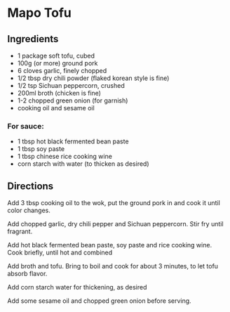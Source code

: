 # Mapo Tofu

## Ingredients
- 1 package soft tofu, cubed
- 100g (or more) ground pork
- 6 cloves garlic, finely chopped
- 1/2 tbsp dry chili powder (flaked korean style is fine) 
- 1/2 tsp Sichuan peppercorn, crushed
- 200ml broth (chicken is fine)
- 1-2 chopped green onion (for garnish)
- cooking oil and sesame oil
### For sauce:
- 1 tbsp hot black fermented bean paste
- 1 tbsp soy paste
- 1 tbsp chinese rice cooking wine
- corn starch with water (to thicken as desired)

## Directions
Add 3 tbsp cooking oil to the wok, put the ground pork in and cook it until color changes.

Add chopped garlic, dry chili pepper and Sichuan peppercorn. Stir fry until fragrant.

Add hot black fermented bean paste, soy paste and rice cooking wine. Cook briefly, until hot and combined

Add broth and tofu. Bring to boil and cook for about 3 minutes, to let tofu absorb flavor.

Add corn starch water for thickening, as desired

Add some sesame oil and chopped green onion before serving.
